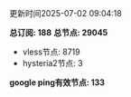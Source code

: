 更新时间2025-07-02 09:04:18

**总订阅: 188**
**总节点: 29045**
- vless节点: 8719
- hysteria2节点: 3

**google ping有效节点: 133**

